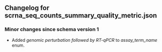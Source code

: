 ## Changelog for scrna_seq_counts_summary_quality_metric.json

### Minor changes since schema version 1
* Added *genomic perturbation followed by RT-qPCR* to *assay_term_name* enum.